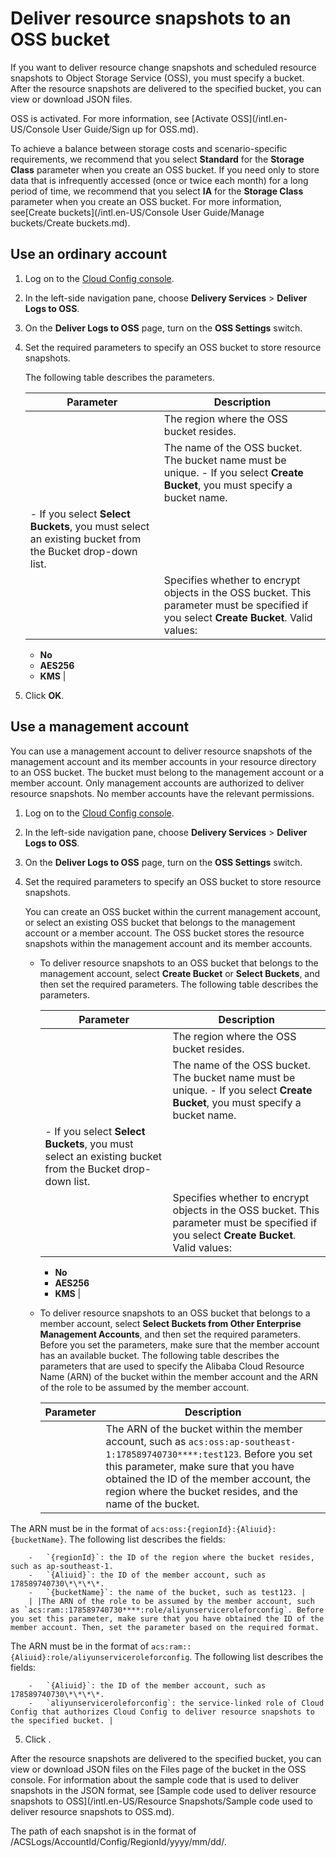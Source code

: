# Deliver resource snapshots to an OSS bucket

If you want to deliver resource change snapshots and scheduled resource snapshots to Object Storage Service \(OSS\), you must specify a bucket. After the resource snapshots are delivered to the specified bucket, you can view or download JSON files.

OSS is activated. For more information, see [Activate OSS](/intl.en-US/Console User Guide/Sign up for OSS.md).

To achieve a balance between storage costs and scenario-specific requirements, we recommend that you select **Standard** for the **Storage Class** parameter when you create an OSS bucket. If you need only to store data that is infrequently accessed \(once or twice each month\) for a long period of time, we recommend that you select **IA** for the **Storage Class** parameter when you create an OSS bucket. For more information, see[Create buckets](/intl.en-US/Console User Guide/Manage buckets/Create buckets.md).

## Use an ordinary account

1.  Log on to the [Cloud Config console](https://config.console.aliyun.com).

2.  In the left-side navigation pane, choose **Delivery Services** \> **Deliver Logs to OSS**.

3.  On the **Deliver Logs to OSS** page, turn on the **OSS Settings** switch.

4.  Set the required parameters to specify an OSS bucket to store resource snapshots.

    The following table describes the parameters.

    |Parameter|Description|
    |---------|-----------|
    | |The region where the OSS bucket resides.|
    | |The name of the OSS bucket. The bucket name must be unique.     -   If you select **Create Bucket**, you must specify a bucket name.
    -   If you select **Select Buckets**, you must select an existing bucket from the Bucket drop-down list. |
    | |Specifies whether to encrypt objects in the OSS bucket. This parameter must be specified if you select **Create Bucket**. Valid values:

    -   **No**
    -   **AES256**
    -   **KMS** |

5.  Click **OK**.


## Use a management account

You can use a management account to deliver resource snapshots of the management account and its member accounts in your resource directory to an OSS bucket. The bucket must belong to the management account or a member account. Only management accounts are authorized to deliver resource snapshots. No member accounts have the relevant permissions.

1.  Log on to the [Cloud Config console](https://config.console.aliyun.com).

2.  In the left-side navigation pane, choose **Delivery Services** \> **Deliver Logs to OSS**.

3.  On the **Deliver Logs to OSS** page, turn on the **OSS Settings** switch.

4.  Set the required parameters to specify an OSS bucket to store resource snapshots.

    You can create an OSS bucket within the current management account, or select an existing OSS bucket that belongs to the management account or a member account. The OSS bucket stores the resource snapshots within the management account and its member accounts.

    -   To deliver resource snapshots to an OSS bucket that belongs to the management account, select **Create Bucket** or **Select Buckets**, and then set the required parameters. The following table describes the parameters.

        |Parameter|Description|
        |---------|-----------|
        | |The region where the OSS bucket resides.|
        | |The name of the OSS bucket. The bucket name must be unique.         -   If you select **Create Bucket**, you must specify a bucket name.
        -   If you select **Select Buckets**, you must select an existing bucket from the Bucket drop-down list. |
        | |Specifies whether to encrypt objects in the OSS bucket. This parameter must be specified if you select **Create Bucket**. Valid values:

        -   **No**
        -   **AES256**
        -   **KMS** |

    -   To deliver resource snapshots to an OSS bucket that belongs to a member account, select **Select Buckets from Other Enterprise Management Accounts**, and then set the required parameters. Before you set the parameters, make sure that the member account has an available bucket. The following table describes the parameters that are used to specify the Alibaba Cloud Resource Name \(ARN\) of the bucket within the member account and the ARN of the role to be assumed by the member account.

        |Parameter|Description|
        |---------|-----------|
        | |The ARN of the bucket within the member account, such as `acs:oss:ap-southeast-1:178589740730****:test123`. Before you set this parameter, make sure that you have obtained the ID of the member account, the region where the bucket resides, and the name of the bucket.

The ARN must be in the format of `acs:oss:{regionId}:{Aliuid}:{bucketName}`. The following list describes the fields:

        -   `{regionId}`: the ID of the region where the bucket resides, such as ap-southeast-1.
        -   `{Aliuid}`: the ID of the member account, such as 178589740730\*\*\*\*.
        -   `{bucketName}`: the name of the bucket, such as test123. |
        | |The ARN of the role to be assumed by the member account, such as `acs:ram::178589740730****:role/aliyunserviceroleforconfig`. Before you set this parameter, make sure that you have obtained the ID of the member account. Then, set the parameter based on the required format.

The ARN must be in the format of `acs:ram::{Aliuid}:role/aliyunserviceroleforconfig`. The following list describes the fields:

        -   `{Aliuid}`: the ID of the member account, such as 178589740730\*\*\*\*.
        -   `aliyunserviceroleforconfig`: the service-linked role of Cloud Config that authorizes Cloud Config to deliver resource snapshots to the specified bucket. |

5.  Click .


After the resource snapshots are delivered to the specified bucket, you can view or download JSON files on the Files page of the bucket in the OSS console. For information about the sample code that is used to deliver snapshots in the JSON format, see [Sample code used to deliver resource snapshots to OSS](/intl.en-US/Resource Snapshots/Sample code used to deliver resource snapshots to OSS.md).

The path of each snapshot is in the format of /ACSLogs/AccountId/Config/RegionId/yyyy/mm/dd/.

